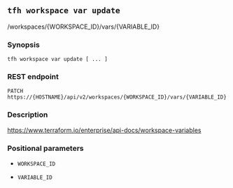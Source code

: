 ## `tfh workspace var update`

/workspaces/{WORKSPACE_ID}/vars/{VARIABLE_ID}

### Synopsis

    tfh workspace var update [ ... ]

### REST endpoint

    PATCH https://{HOSTNAME}/api/v2/workspaces/{WORKSPACE_ID}/vars/{VARIABLE_ID}

### Description

https://www.terraform.io/enterprise/api-docs/workspace-variables

### Positional parameters

* `WORKSPACE_ID`

* `VARIABLE_ID`

